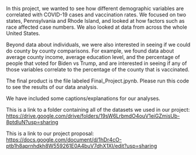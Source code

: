 In this project, we wanted to see how different demographic variables are correlated with COVID-19 cases and vaccination rates. We focused on two states, Pennsylvania and Rhode Island, and looked at how factors such as race affected case numbers. We also looked at data from across the whole United States.

Beyond data about individuals, we were also interested in seeing if we could do county by county comparisons. For example, we found data about average county income, average education level, and the percentage of people that voted for  Biden vs Trump, and are interested in seeing if any of those variables correlate to the percentage of the county that is vaccinated.

The final product is the file labeled Final_Project.jpynb. Please run this code to see the results of our data analysis. 

We have included some captions/explanations for our analyses.

This is a link to a folder containing all of the datasets we used in our project:
https://drive.google.com/drive/folders/19sW6LrbmdO4ouV1eiGZmisUb-8ptdluN?usp=sharing  

This is a link to our project proposal:
https://docs.google.com/document/d/1hDr4cO-ptb1h8aprnhdkh8W559261E0A4buV7dhX1XI/edit?usp=sharing
